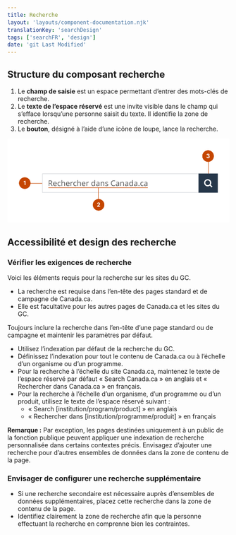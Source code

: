 ```yaml
---
title: Recherche
layout: 'layouts/component-documentation.njk'
translationKey: 'searchDesign'
tags: ['searchFR', 'design']
date: 'git Last Modified'
---
```


## Structure du composant recherche

<ol class="anatomy-list">
  <li>Le <strong>champ de saisie</strong> est un espace permettant d’entrer des mots-clés de recherche.</li>
  <li>Le <strong>texte de l’espace réservé</strong> est une invite visible dans le champ qui s’efface lorsqu’une personne saisit du texte. Il identifie la zone de recherche.</li>
  <li>Le <strong>bouton</strong>, désigné à l’aide d’une icône de loupe, lance la recherche.</li>
</ol>

<img class="b-sm b-default p-300" src="/images/fr/components/anatomy/gcds-search-anatomy.svg" alt="Une boîte de recherche avec la mention « Rechercher dans Canada.ca » à l’intérieur, à côté d’un bouton de loupe immédiatement à droite. Chaque élément du composant est identifié à l’aide d’un chiffre." />

## Accessibilité et design des recherche

### Vérifier les exigences de recherche

Voici les éléments requis pour la recherche sur les sites du GC.

- La recherche est requise dans l’<gcds-link href="{{ links.header }}">en-tête</gcds-link> des pages standard et de campagne de Canada.ca.
- Elle est facultative pour les autres pages de Canada.ca et les sites du GC.

<gcds-details details-title="Éléments requis sur une page standard ou de campagne de Canada.ca" class="mb-300">
  <gcds-text>Toujours inclure la recherche dans l’en-tête d’une page standard ou de campagne et maintenir les paramètres par défaut.</gcds-text>
  <div>
    <ul class="list-disc">
      <li>Utilisez l’indexation par défaut de la recherche du GC.</li>
      <li>Définissez l’indexation pour tout le contenu de Canada.ca ou à l’échelle d’un organisme ou d’un programme.</li>
      <li>Pour la recherche à l’échelle du site Canada.ca, maintenez le texte de l’espace réservé par défaut « <span lang="en">Search Canada.ca</span> » en anglais et « Rechercher dans Canada.ca » en français.</li>
      <li>Pour la recherche à l’échelle d’un organisme, d’un programme ou d’un produit, utilisez le texte de l’espace réservé suivant :
        <ul class="ms-300">
          <li>« <span lang="en">Search [institution/program/product] </span>» en anglais</li>
          <li>« Rechercher dans [institution/programme/produit] » en français</li>
        </ul>
      </li>
    </ul>
  </div>
  <gcds-text margin-bottom="0"><strong>Remarque :</strong> Par exception, les pages destinées uniquement à un public de la fonction publique peuvent appliquer une indexation de recherche personnalisée dans certains contextes précis.</gcds-text>
</gcds-details>

<gcds-details details-title="Éléments facultatifs sur une page standard ou de campagne de Canada.ca" class="mb-300">
  <gcds-text margin-bottom="0">Envisagez d’ajouter une recherche pour d’autres ensembles de données dans la zone de contenu de la page.</gcds-text>
</gcds-details>

### Envisager de configurer une recherche supplémentaire

- Si une recherche secondaire est nécessaire auprès d’ensembles de données supplémentaires, placez cette recherche dans la zone de contenu de la page.
- Identifiez clairement la zone de recherche afin que la personne effectuant la recherche en comprenne bien les contraintes.
